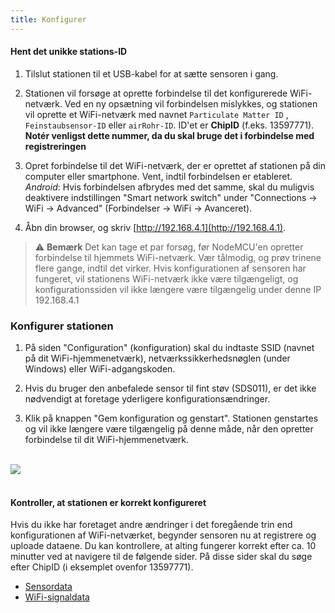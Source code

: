 ```yaml
---
title: Konfigurer
---
```

#### Hent det unikke stations-ID
1. Tilslut stationen til et USB-kabel for at sætte sensoren i gang.

2. Stationen vil forsøge at oprette forbindelse til det konfigurerede WiFi-netværk. Ved en ny opsætning vil forbindelsen mislykkes, og stationen vil oprette et WiFi-netværk med navnet `Particulate Matter ID` , `Feinstaubsensor-ID` eller `airRohr-ID`. ID'et er **ChipID** (f.eks. 13597771). **Notér venligst dette nummer, da du skal bruge det i forbindelse med registreringen**

3. Opret forbindelse til det WiFi-netværk, der er oprettet af stationen på din computer eller smartphone. Vent, indtil forbindelsen er etableret.<br>*Android*: Hvis forbindelsen afbrydes med det samme, skal du muligvis deaktivere indstillingen "Smart network switch" under "Connections -> WiFi -> Advanced" (Forbindelser -> WiFi -> Avanceret).

4. Åbn din browser, og skriv [http://192.168.4.1](http://192.168.4.1).

> ⚠️ **Bemærk** Det kan tage et par forsøg, før NodeMCU'en opretter forbindelse til hjemmets WiFi-netværk. Vær tålmodig, og prøv trinene flere gange, indtil det virker. Hvis konfigurationen af sensoren har fungeret, vil stationens WiFi-netværk ikke være tilgængeligt, og konfigurationssiden vil ikke længere være tilgængelig under denne IP 192.168.4.1

### Konfigurer stationen
1. På siden "Configuration" (konfiguration) skal du indtaste SSID (navnet på dit WiFi-hjemmenetværk), netværkssikkerhedsnøglen (under Windows) eller WiFi-adgangskoden.

2. Hvis du bruger den anbefalede sensor til fint støv (SDS011), er det ikke nødvendigt at foretage yderligere konfigurationsændringer.

3. Klik på knappen "Gem konfiguration og genstart". Stationen genstartes og vil ikke længere være tilgængelig på denne måde, når den opretter forbindelse til dit WiFi-hjemmenetværk.

<br>

<img src="../docs/airrohr_config_initial.jpg" loading="lazy"/>
<br>

<br>

#### Kontroller, at stationen er korrekt konfigureret
Hvis du ikke har foretaget andre ændringer i det foregående trin end konfigurationen af WiFi-netværket, begynder sensoren nu at registrere og uploade dataene. Du kan kontrollere, at alting fungerer korrekt efter ca. 10 minutter ved at navigere til de følgende sider. På disse sider skal du søge efter ChipID (i eksemplet ovenfor 13597771).

 * [Sensordata](https://www.madavi.de/sensor/graph.php)
 * [WiFi-signaldata](https://www.madavi.de/sensor/signal.php)
